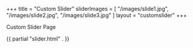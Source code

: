 +++
title = "Custom Slider"
sliderImages = [
  "/images/slide1.jpg",
  "/images/slide2.jpg",
  "/images/slide3.jpg"
]
layout = "customslider"
+++

Custom Slider Page

{{ partial "slider.html" . }}
